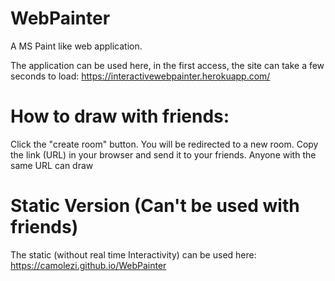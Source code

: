 # WebPainter
A MS Paint like web application.

The application can be used here, in the first access, the site can take a few seconds to load:
https://interactivewebpainter.herokuapp.com/

# How to draw with friends:
Click the "create room" button. You will be redirected to a new room. Copy the link (URL) in your browser and send it to your friends. Anyone with the same URL can draw




# Static Version (Can't be used with friends)
The static (without real time Interactivity) can be used here:
https://camolezi.github.io/WebPainter
